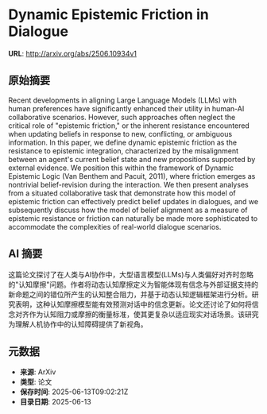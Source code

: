 # Dynamic Epistemic Friction in Dialogue

**URL**: http://arxiv.org/abs/2506.10934v1

## 原始摘要

Recent developments in aligning Large Language Models (LLMs) with human
preferences have significantly enhanced their utility in human-AI collaborative
scenarios. However, such approaches often neglect the critical role of
"epistemic friction," or the inherent resistance encountered when updating
beliefs in response to new, conflicting, or ambiguous information. In this
paper, we define dynamic epistemic friction as the resistance to epistemic
integration, characterized by the misalignment between an agent's current
belief state and new propositions supported by external evidence. We position
this within the framework of Dynamic Epistemic Logic (Van Benthem and Pacuit,
2011), where friction emerges as nontrivial belief-revision during the
interaction. We then present analyses from a situated collaborative task that
demonstrate how this model of epistemic friction can effectively predict belief
updates in dialogues, and we subsequently discuss how the model of belief
alignment as a measure of epistemic resistance or friction can naturally be
made more sophisticated to accommodate the complexities of real-world dialogue
scenarios.


## AI 摘要

这篇论文探讨了在人类与AI协作中，大型语言模型(LLMs)与人类偏好对齐时忽略的"认知摩擦"问题。作者将动态认知摩擦定义为智能体现有信念与外部证据支持的新命题之间的错位所产生的认知整合阻力，并基于动态认知逻辑框架进行分析。研究表明，这种认知摩擦模型能有效预测对话中的信念更新。论文还讨论了如何将信念对齐作为认知阻力或摩擦的衡量标准，使其更复杂以适应现实对话场景。该研究为理解人机协作中的认知障碍提供了新视角。

## 元数据

- **来源**: ArXiv
- **类型**: 论文
- **保存时间**: 2025-06-13T09:02:21Z
- **目录日期**: 2025-06-13
